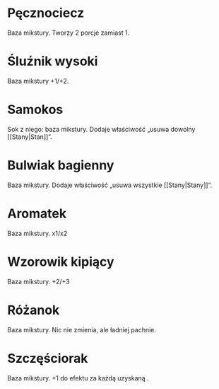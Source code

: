 # Pęcznociecz
Baza mikstury. Tworzy 2 porcje zamiast 1.

# Śluźnik wysoki
Baza mikstury +1/+2. 

# Samokos
Sok z niego: baza mikstury. Dodaje właściwość „usuwa dowolny [[Stany|Stan]]”.

# Bulwiak bagienny
Baza mikstury. Dodaje właściwość „usuwa wszystkie [[Stany|Stany]]”.

# Aromatek
Baza mikstury. x1/x2

# Wzorowik kipiący
Baza mikstury. +2/+3

# Różanok
Baza mikstury. Nic nie zmienia, ale ładniej pachnie.

# Szczęściorak
Baza mikstury. +1 do efektu za każdą uzyskaną <span class="d6" title="k6"></span>.